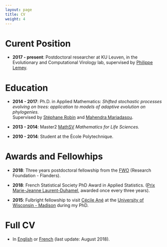```yaml
---
layout: page
title: CV
weight: 4
---
```


# Curent Position

* **2017 - present**: Postdoctoral researcher at KU Leuven, in the Evolutionary and Computational Virology lab,
supervised by [Philippe Lemey](https://rega.kuleuven.be/cev/ecv).

# Education

* **2014 - 2017**: Ph.D. in Applied Mathematics:
*Shifted stochastic processes evolving on trees: application to models of adaptive evolution on phylogenies.*  
Supervised by [Stéphane Robin](https://www6.inra.fr/mia-paris/Equipes/Membres/Stephane-Robin)
and [Mahendra Mariadasou](https://mig.jouy.inra.fr/?q=fr/mariadassou).

* **2013 - 2014**: Master2 [MathSV](http://webens.math.u-psud.fr/-mathematiques-du-vivant-?lang=en)
 *Mathematics for Life Sciences.*

* **2010 - 2014**: Student at the École Polytechnique.

# Awards and Fellowhips

* **2018**: Three years postdoctoral fellowship from the [FWO](http://www.fwo.be/en/fellowships-funding/postdoctoral-fellowships/postdoctoral-fellowship/) (Research Foundation - Flanders).

* **2018**: French Statistical Society PhD Award in Applied Statistics.
([Prix Marie-Jeanne Laurent-Duhamel](https://www.sfds.asso.fr/fr/prix_et_bourses/544-le_prix_marie_jeanne_laurent_duhamel/), awarded once every three years).

* **2015**: Fulbright fellowship to visit [Cécile Ané](http://www.stat.wisc.edu/~ane/)
at the [University of Wisconsin - Madison](http://www.wisc.edu/) during my PhD.

# Full CV

* In [English]({{site.baseurl}}/docs/201808CVanglais.pdf) or [French]({{site.baseurl}}/docs/201808CVfrancais.pdf) (last update: August 2018).